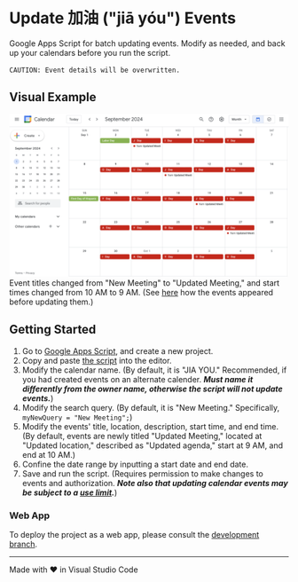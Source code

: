 # Update 加油 ("jiā yóu") Events

Google Apps Script for batch updating events. Modify as needed, and back up your calendars before you run the script.

```
CAUTION: Event details will be overwritten.
```

## Visual Example

<img src="screenshots/calendar.png" alt="screenshot of calendar" width="800"><br>Event titles changed from "New Meeting" to "Updated Meeting," and start times changed from 10 AM to 9 AM. (See [here](https://github.com/saegl5/jiayou_add_events) how the events appeared before updating them.)

## Getting Started

1. Go to [Google Apps Script](https://script.google.com/), and create a new project.
2. Copy and paste [the script](./Code.gs) into the editor.
3. Modify the calendar name. (By default, it is "JIA YOU." Recommended, if you had created events on an alternate calender.  ***Must name it differently from the owner name, otherwise the script will not update events.***)
4. Modify the search query. (By default, it is "New Meeting." Specifically, `myNewQuery = "New Meeting";`)
5. Modify the events' title, location, description, start time, and end time. (By default, events are newly titled "Updated Meeting," located at "Updated location," described as "Updated agenda," start at 9 AM, and end at 10 AM.)
6. Confine the date range by inputting a start date and end date.
7. Save and run the script. (Requires permission to make changes to events and authorization. ***Note also that updating calendar events may be subject to a [use limit](https://support.google.com/a/answer/2905486?hl=en).***)

### Web App

To deploy the project as a web app, please consult the [development branch](https://github.com/saegl5/jiayou_update_events/tree/development).

<hr>
Made with &heartsuit; in Visual Studio Code